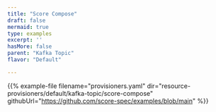 ```yaml
---
title: "Score Compose"
draft: false
mermaid: true
type: examples
excerpt: ''
hasMore: false
parent: "Kafka Topic"
flavor: "Default"

---
```


{{% example-file filename="provisioners.yaml" dir="resource-provisioners/default/kafka-topic/score-compose" githubUrl="https://github.com/score-spec/examples/blob/main" %}}
